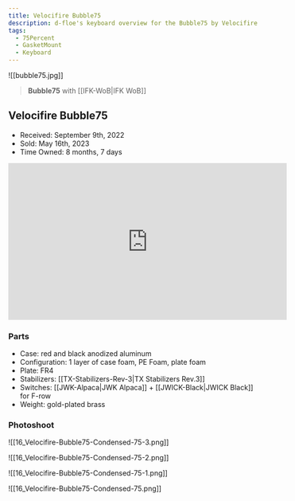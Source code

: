 ```yaml
---
title: Velocifire Bubble75
description: d-floe's keyboard overview for the Bubble75 by Velocifire.
tags:
  - 75Percent
  - GasketMount
  - Keyboard
---
```


![[bubble75.jpg]]

> **Bubble75** with [[IFK-WoB|IFK WoB]]

## Velocifire Bubble75

- Received: September 9th, 2022
- Sold: May 16th, 2023
- Time Owned: 8 months, 7 days

<iframe width="560" height="315" src="https://www.youtube-nocookie.com/embed/4PirChnaY6A" title="YouTube video player" frameborder="0" allow="accelerometer; autoplay; clipboard-write; encrypted-media; gyroscope; picture-in-picture; web-share" allowfullscreen></iframe>

### Parts

- Case: red and black anodized aluminum
- Configuration: 1 layer of case foam, PE Foam, plate foam
- Plate: FR4
- Stabilizers: [[TX-Stabilizers-Rev-3|TX Stabilizers Rev.3]]
- Switches: [[JWK-Alpaca|JWK Alpaca]] + [[JWICK-Black|JWICK Black]] for F-row
- Weight: gold-plated brass

### Photoshoot

![[16_Velocifire-Bubble75-Condensed-75-3.png]]

![[16_Velocifire-Bubble75-Condensed-75-2.png]]

![[16_Velocifire-Bubble75-Condensed-75-1.png]]

![[16_Velocifire-Bubble75-Condensed-75.png]]
